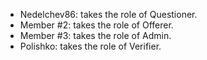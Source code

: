 -	Nedelchev86: takes the role of Questioner.
-	Member #2: takes the role of Offerer.
-	Member #3: takes the role of Admin.
-	Polishko: takes the role of Verifier.
